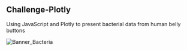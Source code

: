 ## Challenge-Plotly


Using JavaScript and Plotly to present bacterial data from human belly buttons

![Banner_Bacteria](https://user-images.githubusercontent.com/84817579/189257613-4a3dda21-0189-4d2a-9f82-cede1b31bec6.jpg)

